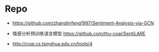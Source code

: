 

# Repo
- https://github.com/zhanglinfeng1997/Sentiment-Analysis-via-GCN
- 情感分析预训练语言模型 https://github.com/thu-coai/SentiLARE

- http://coai.cs.tsinghua.edu.cn/tools/4


